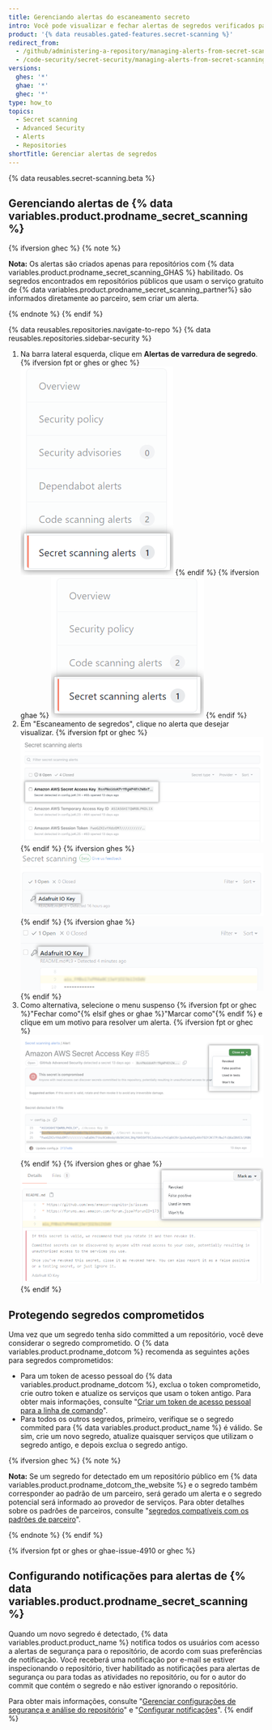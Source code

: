 ```yaml
---
title: Gerenciando alertas do escaneamento secreto
intro: Você pode visualizar e fechar alertas de segredos verificados para seu repositório.
product: '{% data reusables.gated-features.secret-scanning %}'
redirect_from:
  - /github/administering-a-repository/managing-alerts-from-secret-scanning
  - /code-security/secret-security/managing-alerts-from-secret-scanning
versions:
  ghes: '*'
  ghae: '*'
  ghec: '*'
type: how_to
topics:
  - Secret scanning
  - Advanced Security
  - Alerts
  - Repositories
shortTitle: Gerenciar alertas de segredos
---
```


{% data reusables.secret-scanning.beta %}

## Gerenciando alertas de {% data variables.product.prodname_secret_scanning %}

{% ifversion ghec %}
{% note %}

**Nota:** Os alertas são criados apenas para repositórios com {% data variables.product.prodname_secret_scanning_GHAS %} habilitado. Os segredos encontrados em repositórios públicos que usam o serviço gratuito de {% data variables.product.prodname_secret_scanning_partner%} são informados diretamente ao parceiro, sem criar um alerta.

{% endnote %}
{% endif %}

{% data reusables.repositories.navigate-to-repo %}
{% data reusables.repositories.sidebar-security %}
1. Na barra lateral esquerda, clique em **Alertas de varredura de segredo**.
   {% ifversion fpt or ghes or ghec %}
   ![Aba "Alertas de varredura de segredo "](/assets/images/help/repository/sidebar-secrets.png)
   {% endif %}
   {% ifversion ghae %}
   ![Aba "Alertas de varredura de segredo "](/assets/images/enterprise/github-ae/repository/sidebar-secrets-ghae.png)
   {% endif %}
1. Em "Escaneamento de segredos", clique no alerta que desejar visualizar.
   {% ifversion fpt or ghec %}
   ![Lista de alertas do escaneamento secreto](/assets/images/help/repository/secret-scanning-click-alert.png)
   {% endif %}
   {% ifversion ghes %}
   ![Lista de alertas do escaneamento secreto](/assets/images/help/repository/secret-scanning-click-alert-ghe.png)
   {% endif %}
   {% ifversion ghae %}
   ![Lista de alertas do escaneamento secreto](/assets/images/enterprise/github-ae/repository/secret-scanning-click-alert-ghae.png)
   {% endif %}
1. Como alternativa, selecione o menu suspenso {% ifversion fpt or ghec %}"Fechar como"{% elsif ghes or ghae %}"Marcar como"{% endif %} e clique em um motivo para resolver um alerta.
   {% ifversion fpt or ghec %}
   ![Menu suspenso para resolver um alerta do escaneamento de segredo](/assets/images/help/repository/secret-scanning-resolve-alert.png)
   {% endif %}
   {% ifversion ghes or ghae %}
   ![Menu suspenso para resolver um alerta do escaneamento de segredo](/assets/images/help/repository/secret-scanning-resolve-alert-ghe.png)
   {% endif %}

## Protegendo segredos comprometidos

Uma vez que um segredo tenha sido committed a um repositório, você deve considerar o segredo comprometido. O {% data variables.product.prodname_dotcom %} recomenda as seguintes ações para segredos comprometidos:

- Para um token de acesso pessoal do {% data variables.product.prodname_dotcom %}, exclua o token comprometido, crie outro token e atualize os serviços que usam o token antigo. Para obter mais informações, consulte "[Criar um token de acesso pessoal para a linha de comando](/github/authenticating-to-github/creating-a-personal-access-token-for-the-command-line)".
- Para todos os outros segredos, primeiro, verifique se o segredo commited para {% data variables.product.product_name %} é válido. Se sim, crie um novo segredo, atualize quaisquer serviços que utilizam o segredo antigo, e depois exclua o segredo antigo.

{% ifversion ghec %}
{% note %}

**Nota:** Se um segredo for detectado em um repositório público em {% data variables.product.prodname_dotcom_the_website %} e o segredo também corresponder ao padrão de um parceiro, será gerado um alerta e o segredo potencial será informado ao provedor de serviços. Para obter detalhes sobre os padrões de parceiros, consulte "[segredos compatíveis com os padrões de parceiro](/code-security/secret-scanning/secret-scanning-patterns#supported-secrets-for-partner-patterns)".

{% endnote %}
{% endif %}

{% ifversion fpt or ghes or ghae-issue-4910 or ghec %}
## Configurando notificações para alertas de {% data variables.product.prodname_secret_scanning %}

Quando um novo segredo é detectado, {% data variables.product.product_name %} notifica todos os usuários com acesso a alertas de segurança para o repositório, de acordo com suas preferências de notificação. Você receberá uma notificação por e-mail se estiver inspecionando o repositório, tiver habilitado as notificações para alertas de segurança ou para todas as atividades no repositório, ou for o autor do commit que contém o segredo e não estiver ignorando o repositório.

Para obter mais informações, consulte "[Gerenciar configurações de segurança e análise do repositório](/github/administering-a-repository/managing-security-and-analysis-settings-for-your-repository#granting-access-to-security-alerts)" e "[Configurar notificações](/github/managing-subscriptions-and-notifications-on-github/configuring-notifications#configuring-your-watch-settings-for-an-individual-repository)".
{% endif %}

